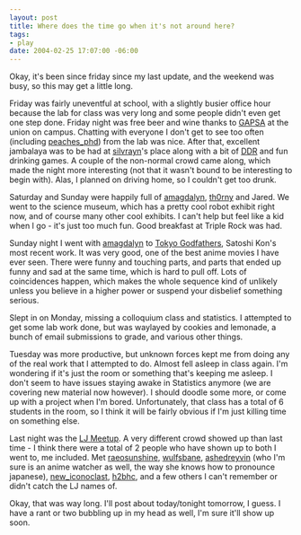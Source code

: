 ```yaml
--- 
layout: post
title: Where does the time go when it's not around here?
tags: 
- play
date: 2004-02-25 17:07:00 -06:00
---
```

Okay, it's been since friday since my last update, and the weekend was busy, so this may get a little long.

Friday was fairly uneventful at school, with a slightly busier office hour because the lab for class was very long and some people didn't even get one step done.   Friday night was free beer and wine thanks to <a href="http://www.gapsa.umn.edu/">GAPSA</a> at the union on campus.  Chatting with everyone I don't get to see too often (including <a href="http://peaches_phd.livejournal.com">peaches_phd</a>) from the lab was nice.   After that, excellent jambalaya was to be had at <a href="http://silvrayn.livejournal.com">silvrayn</a>'s place along with a bit of <a href="http://www.ddrfreak.com/aboutddr.php">DDR</a> and fun drinking games.  A couple of the non-normal crowd came along, which made the night more interesting (not that it wasn't bound to be interesting to begin with).   Alas, I planned on driving home, so I couldn't get too drunk.

Saturday and Sunday were happily full of <a href="http://amagdalyn.livejournal.com">amagdalyn</a>, <a href="http://th0rny.livejournal.com">th0rny</a> and Jared.  We went to the science museum, which has a pretty cool robot exhibit right now, and of course many other cool exhibits.  I can't help but feel like a kid when I go - it's just too much fun.  Good breakfast at Triple Rock was had.

Sunday night I went with <a href="http://amagdalyn.livejournal.com">amagdalyn</a> to <a href="http://www.imdb.com/title/tt0388473/">Tokyo Godfathers</a>, Satoshi Kon's most recent work.  It was very good, one of the best anime movies I have ever seen.  There were funny and touching parts, and parts that ended up funny and sad at the same time, which is hard to pull off.  Lots of coincidences happen, which makes the whole sequence kind of unlikely unless you believe in a higher power or suspend your disbelief something serious.

Slept in on Monday, missing a colloquium class and statistics.  I attempted to get some lab work done, but was waylayed by cookies and lemonade, a bunch of email submissions to grade, and various other things.

Tuesday was more productive, but unknown forces kept me from doing any of the real work that I attempted to do.  Almost fell asleep in class again.  I'm wondering if it's just the room or something that's keeping me asleep.  I don't seem to have issues staying awake in Statistics anymore (we are covering new material now however).  I should doodle some more, or come up with a project when I'm bored.  Unfortunately, that class has a total of 6 students in the room, so I think it will be fairly obvious if I'm just killing time on something else.

Last night was the <a href="http://livejournal.meetup.com/">LJ Meetup</a>.  A very different crowd showed up than last time - I think there were a total of 2 people who have shown up to both I went to, me included.  Met <a href="http://raeosunshine.livejournal.com">raeosunshine</a>, <a href="http://wulfsbane.livejournal.com">wulfsbane</a>, <a href="http://ashedreyvin.livejournal.com">ashedreyvin</a> (who I'm sure is an anime watcher as well, the way she knows how to pronounce japanese), <a href="http://new_iconoclast.livejournal.com">new_iconoclast</a>, <a href="http://h2bhc.livejournal.com">h2bhc</a>, and a few others I can't remember or didn't catch the LJ names of.

Okay, that was way long.  I'll post about today/tonight tomorrow, I guess.  I have a rant or two bubbling up in my head as well, I'm sure it'll show up soon.
